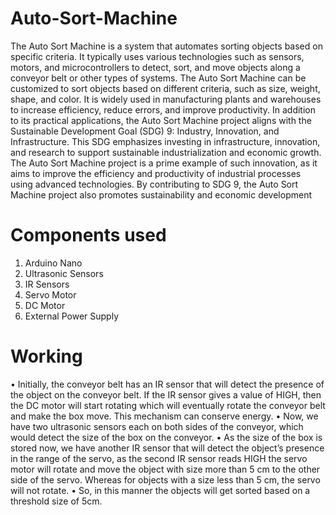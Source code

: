 # Auto-Sort-Machine
The Auto Sort Machine is a system that automates sorting objects based on 
specific criteria. It typically uses various technologies such as sensors, motors, and 
microcontrollers to detect, sort, and move objects along a conveyor belt or other types of 
systems. The Auto Sort Machine can be customized to sort objects based on different criteria, 
such as size, weight, shape, and color. It is widely used in manufacturing plants and warehouses 
to increase efficiency, reduce errors, and improve productivity.
In addition to its practical applications, the Auto Sort Machine project aligns with the 
Sustainable Development Goal (SDG) 9: Industry, Innovation, and Infrastructure. This SDG 
emphasizes investing in infrastructure, innovation, and research to support 
sustainable industrialization and economic growth. The Auto Sort Machine project is a prime 
example of such innovation, as it aims to improve the efficiency and productivity of industrial 
processes using advanced technologies. By contributing to SDG 9, the Auto Sort 
Machine project also promotes sustainability and economic development

# Components used
1. Arduino Nano
2. Ultrasonic Sensors
3. IR Sensors
4. Servo Motor
5. DC Motor
6. External Power Supply

# Working
• Initially, the conveyor belt has an IR sensor that will detect the presence of the object 
on the conveyor belt. If the IR sensor gives a value of HIGH, then the DC motor will 
start rotating which will eventually rotate the conveyor belt and make the box move.
This mechanism can conserve energy.
• Now, we have two ultrasonic sensors each on both sides of the conveyor, which would 
detect the size of the box on the conveyor.
• As the size of the box is stored now, we have another IR sensor that will detect the 
object’s presence in the range of the servo, as the second IR sensor reads HIGH the 
servo motor will rotate and move the object with size more than 5 cm to the other side 
of the servo. Whereas for objects with a size less than 5 cm, the servo will not rotate.
• So, in this manner the objects will get sorted based on a threshold size of 5cm.
